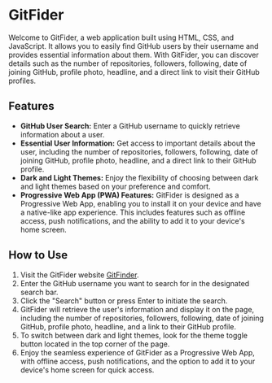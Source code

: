 # GitFider

Welcome to GitFider, a web application built using HTML, CSS, and JavaScript. It allows you to easily find GitHub users by their username and provides essential information about them. With GitFider, you can discover details such as the number of repositories, followers, following, date of joining GitHub, profile photo, headline, and a direct link to visit their GitHub profiles.

## Features

- **GitHub User Search:** Enter a GitHub username to quickly retrieve information about a user.
- **Essential User Information:** Get access to important details about the user, including the number of repositories, followers, following, date of joining GitHub, profile photo, headline, and a direct link to their GitHub profile.
- **Dark and Light Themes:** Enjoy the flexibility of choosing between dark and light themes based on your preference and comfort.
- **Progressive Web App (PWA) Features:** GitFider is designed as a Progressive Web App, enabling you to install it on your device and have a native-like app experience. This includes features such as offline access, push notifications, and the ability to add it to your device's home screen.

## How to Use

1. Visit the GitFider website [GitFinder](https://mayankbohra.github.io/git-finder/).
2. Enter the GitHub username you want to search for in the designated search bar.
3. Click the "Search" button or press Enter to initiate the search.
4. GitFider will retrieve the user's information and display it on the page, including the number of repositories, followers, following, date of joining GitHub, profile photo, headline, and a link to their GitHub profile.
5. To switch between dark and light themes, look for the theme toggle button located in the top corner of the page.
6. Enjoy the seamless experience of GitFider as a Progressive Web App, with offline access, push notifications, and the option to add it to your device's home screen for quick access.
